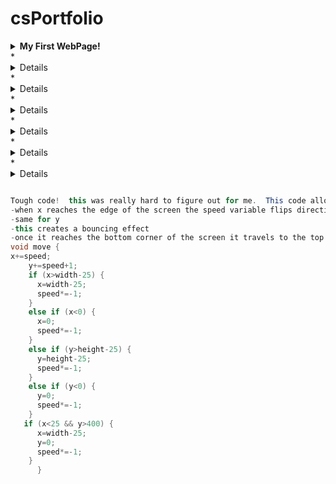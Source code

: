 # csPortfolio

<details><summary><strong> My First WebPage!</strong></summary>
    <p>
       <a href="https://freskep.github.io/testWeb/dogPage/">Link<a>
                </p>
           </details>
* <details><summary><strong> A Little Lightning </strong></summary>
<p>
<a href= "https://freskep.github.io/lightning2/">Link<a>
    </p>
    </details>
* <details><summary><strong> College Presentation</strong></summary>
    <p>
<a href="https://freskep.github.io/daDice/">Link<a>
    </p>
    </details>
* <details><summary><strong> Deez Dice </strong></summary>
        <p>
    <a href="https://freskep.github.io/daDice/">Link<a>
        </p>
        </details>
* <details><summary><strong> Cheeky Chemotaxis</strong></summary>
            <p>
            <a href="https://freskep.github.io/chemotaxis4/pJS/index.html">Link<a>
                </p>
                </details>
* <details><summary><strong> Some Craziness (starfield)</strong></summary>
                <p>
               <a href="https://freskep.github.io/starfield5/index.html">Link<a>
                   </p>
                   </details>
* <details><summary><strong> Tri 1 Reflection</strong></summary>
                    <p>
                        Reflect on all your portfolio projects. <br/>
-lightning: I was very confused as to how the lightning project worked and this is very evident because it’s my worst one.  I didn’t understand how the class functioned.  Plus I sat alone so I didn’t get the chance to work with others.  I struggled with the one. 

-dice: I felt this was the easiest one out of all the projects we did and I’m happy with how it turned out.  I didn’t do anything too interesting because I needed to keep moving, but I made a fully functional table of dice with a counter for each number.  

-chemotaxis:  This is the lab the got me really behind.  I struggled a lot right away because I just didn’t know where to begin problem solving.  Again, I sat alone so I had no one to assist me.  I ended up doing something that isn’t the exact idea you wanted from us, but still sorta counts as chemotaxis in a way.  I got even more behind when a little error halted all progress for a a little over a day.  But finally solving the issue without any help was extremely satisfying.  

-starfield: I got a late start on this one and I’m kinda indifferent with the result.  I really like my jumbo particle bouncing around off the border of the screen and I also like the figure 8 pattern I got going but it’s overall kinda bland to look at.  Still the coolest looking one in my portfolio.  

 
What is one or two things that are a source of pride in your programming development?  
-I’m proud that every piece of code is my own or you helped me with it.  While my code is very complicated or sophisticated, I don’t take it from anyone sitting near me, nor do I take it off the internet.   This makes the end product more satisfying.

Identify them, write about why they are accomplishments, how you did it and what you learned.  Be sure to submit a code snippet along with your writing on the readMe file in your repo. <br/>

```Java
void draw()
{
 
  background(60);
   for (int r=0; r<1200; r=r+100) {
    for (int c=0; c<500; c=c+100) {
      die=new Die(r, c);
       die.display();
       
   ```
   <br/>
   
This is in no way complicated code, and it isn’t the toughest bit <br/>of code i utilized in my projects either but this stands out to me<br/> because I was really happy that it worked when I first tried it<br/> because it took me a little bit to think of a way to get <br/> a bunch of dice on the screen without using an array. <br/> The syntax was what threw me off. 



-Identify the most significant hurdle you encountered last trimester.  Write about what it was and how it was resolved.

I was struggling a lot on the projects and felt extremely far behind everyone else in the class.  This was in part because I sat alone in a row and also because I didn’t do much outside of class.  I thought of this class as class where a lot of the work is done in school.  Once I realized I was falling behind I sought to fix this as quick as possible.  I did this by switching seats and doing more outside class.  This helped me a lot and I am significantly more productive in class now.

-Describe the incremental and iterative development process of your included code, focusing on two distinct points in that process. Describe the difficulties and/ or opportunities you encountered and how they were resolved or incorporated. In your description clearly indicate whether the development described was collaborative or independent. At least one of these points must refer to independent program development
<br/> *A lot of times it goes sorta like this: 
Take a minute and think about what I need to accomplish 
Begin typing my solution 
Realize an error in my idea
Be stumped for a while
Take another step back and I usually come up with part of the solution
Ask someone for help finishing my thoughts.  I typically start out this question like, “hey, I know I have to do blah blah blah… but I’m kinda confused about how I should go about it.”
Complete the problem!
This is especially the case in projects like Starfield/chemotaxis when I spend a day or two working on a single element of my project.
</p>
</details>
                        
```Java

Tough code!  this was really hard to figure out for me.  This code allows a jumboParticle to bounce off the screen.  This is how it works:
-when x reaches the edge of the screen the speed variable flips direction
-same for y
-this creates a bouncing effect
-once it reaches the bottom corner of the screen it travels to the top right corner and repeats infinitely
void move {
x+=speed;
    y+=speed+1;
    if (x>width-25) {
      x=width-25;
      speed*=-1;
    }
    else if (x<0) {
      x=0;
      speed*=-1;
    }
    else if (y>height-25) {
      y=height-25;
      speed*=-1;
    }
    else if (y<0) {
      y=0;
      speed*=-1;
    }
   if (x<25 && y>400) {
      x=width-25;
      y=0;
      speed*=-1;
    }
      }
```
